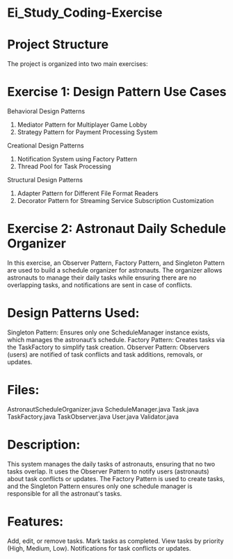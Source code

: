 # Ei_Study_Coding-Exercise
# Project Structure
The project is organized into two main exercises:

# Exercise 1: Design Pattern Use Cases
Behavioral Design Patterns
1. Mediator Pattern for Multiplayer Game Lobby
2. Strategy Pattern for Payment Processing System

Creational Design Patterns
1. Notification System using Factory Pattern
2. Thread Pool for Task Processing

Structural Design Patterns
1. Adapter Pattern for Different File Format Readers
2. Decorator Pattern for Streaming Service Subscription Customization

# Exercise 2: Astronaut Daily Schedule Organizer
In this exercise, an Observer Pattern, Factory Pattern, and Singleton Pattern are used to build a schedule organizer for astronauts. The organizer allows astronauts to manage their daily tasks while ensuring there are no overlapping tasks, and notifications are sent in case of conflicts.

# Design Patterns Used:
Singleton Pattern: Ensures only one ScheduleManager instance exists, which manages the astronaut’s schedule.
Factory Pattern: Creates tasks via the TaskFactory to simplify task creation.
Observer Pattern: Observers (users) are notified of task conflicts and task additions, removals, or updates.
# Files:
AstronautScheduleOrganizer.java
ScheduleManager.java
Task.java
TaskFactory.java
TaskObserver.java
User.java
Validator.java
# Description:
This system manages the daily tasks of astronauts, ensuring that no two tasks overlap. It uses the Observer Pattern to notify users (astronauts) about task conflicts or updates. The Factory Pattern is used to create tasks, and the Singleton Pattern ensures only one schedule manager is responsible for all the astronaut's tasks.

# Features:
Add, edit, or remove tasks.
Mark tasks as completed.
View tasks by priority (High, Medium, Low).
Notifications for task conflicts or updates.

